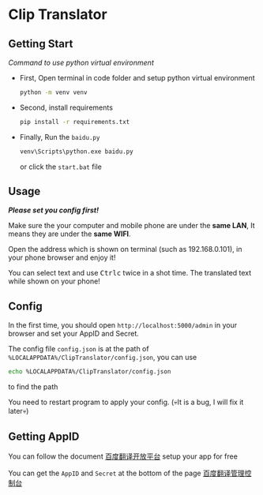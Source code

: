 # Clip Translator
## Getting Start

*Command to use python virtual environment*

* First, Open terminal in code folder and setup python virtual environment

  ```bash
  python -m venv venv
  ```

* Second, install requirements

  ```bash
  pip install -r requirements.txt
  ```

* Finally, Run the `baidu.py`

  ```bash
  venv\Scripts\python.exe baidu.py
  ```

  or click the `start.bat` file

## Usage

***Please set you config first!***

Make sure the your computer and mobile phone are under the **same LAN**, It means they are under the **same WIFI**.

Open the address which is shown on terminal (such as 192.168.0.101), in your phone browser and enjoy it!

You can select text and use <kbd>Ctrl</kbd><kbd>c</kbd> twice in a shot time. The translated text while shown on your phone!

## Config

In the first time, you should open `http://localhost:5000/admin` in your browser and set your AppID and Secret.

The config file `config.json` is at the path of `%LOCALAPPDATA%/ClipTranslator/config.json`, you can use

```bash
echo %LOCALAPPDATA%/ClipTranslator/config.json
```

to find the path

You need to restart program to apply your config. (💀It is a bug, I will fix it later💀)

## Getting AppID

You can follow the document <a href="https://api.fanyi.baidu.com/doc/13">百度翻译开放平台</a> setup your app for free

You can get the `AppID` and `Secret` at the bottom of the page <a href="https://api.fanyi.baidu.com/api/trans/product/desktop">百度翻译管理控制台</a>
